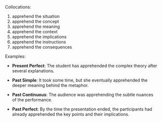 Collocations:

1. apprehend the situation
2. apprehend the concept
3. apprehend the meaning
4. apprehend the context
5. apprehend the implications
6. apprehend the instructions
7. apprehend the consequences

Examples:

- **Present Perfect**: The student has apprehended the complex theory after several explanations.

- **Past Simple**: It took some time, but she eventually apprehended the deeper meaning behind the metaphor.

- **Past Continuous**: The audience was apprehending the subtle nuances of the performance.

- **Past Perfect**: By the time the presentation ended, the participants had already apprehended the key points and their implications.